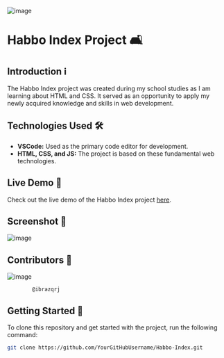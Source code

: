 ![image](https://github.com/ibrazqrj/habbo-index/assets/153816768/2fc371ad-6cbe-4046-9fd7-b1bc22bfec22)


# Habbo Index Project 🛋️

## Introduction ℹ️

The Habbo Index project was created during my school studies as I am learning about HTML and CSS. It served as an opportunity to apply my newly acquired knowledge and skills in web development.

## Technologies Used 🛠️

- **VSCode:** Used as the primary code editor for development.
- **HTML, CSS, and JS:** The project is based on these fundamental web technologies.

## Live Demo 🚀

Check out the live demo of the Habbo Index project [here](https://habbo-index.vercel.app/).

## Screenshot 📸

![image](https://github.com/ibrazqrj/habbo-index/assets/153816768/60b17bee-81e4-46d9-a364-8bb4f3346da9)

## Contributors 👥
![image](https://github.com/ibrazqrj/habbo-index/assets/153816768/29d4665e-b07c-471a-999c-37d4e3fc5fc9)


            @ibrazqrj

## Getting Started 🚀

To clone this repository and get started with the project, run the following command:

```bash
git clone https://github.com/YourGitHubUsername/Habbo-Index.git
